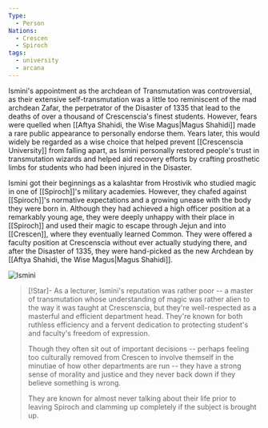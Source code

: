 ```yaml
---
Type:
  - Person
Nations:
  - Crescen
  - Spiroch
tags:
  - university
  - arcana
---
```

Ismini's appointment as the archdean of Transmutation was controversial, as their extensive self-transmutation was a little too reminiscent of the mad archdean Zafar, the perpetrator of the Disaster of 1335 that lead to the deaths of over a thousand of Crescenscia's finest students. However, fears were quelled when [[Aftya Shahidi, the Wise Magus|Magus Shahidi]] made a rare public appearance to personally endorse them. Years later, this would widely be regarded as a wise choice that helped prevent [[Crescenscia University]] from falling apart, as Ismini personally restored people's trust in transmutation wizards and helped aid recovery efforts by crafting prosthetic limbs for students who had been injured in the Disaster.

Ismini got their beginnings as a kalashtar from Hrostivik who studied magic in one of [[Spiroch]]'s military academies. However, they chafed against [[Spiroch]]'s normative expectations and a growing unease with the body they were born in. Although they had achieved a high officer position at a remarkably young age, they were deeply unhappy with their place in [[Spiroch]] and used their magic to escape through Jejun and into [[Crescen]], where they eventually learned Common. They were offered a faculty position at Crescenscia without ever actually studying there, and after the Disaster of 1335, they were hand-picked as the new Archdean by [[Aftya Shahidi, the Wise Magus|Magus Shahidi]].

![Ismini](https://www.worldanvil.com/uploads/images/22d29df21e2431432570f8cc03f4ccd8.jpg)

> [!Star]-
> As a lecturer, Ismini's reputation was rather poor -- a master of transmutation whose understanding of magic was rather alien to the way it was taught at Crescenscia, but they're well-respected as a masterful and efficient department head. They're known for both ruthless efficiency and a fervent dedication to protecting student's and faculty's freedom of expression.
> 
> Though they often sit out of important decisions -- perhaps feeling too culturally removed from Crescen to involve themself in the minutiae of how other departments are run -- they have a strong sense of morality and justice and they never back down if they believe something is wrong.
> 
> They are known for almost never talking about their life prior to leaving Spiroch and clamming up completely if the subject is brought up.